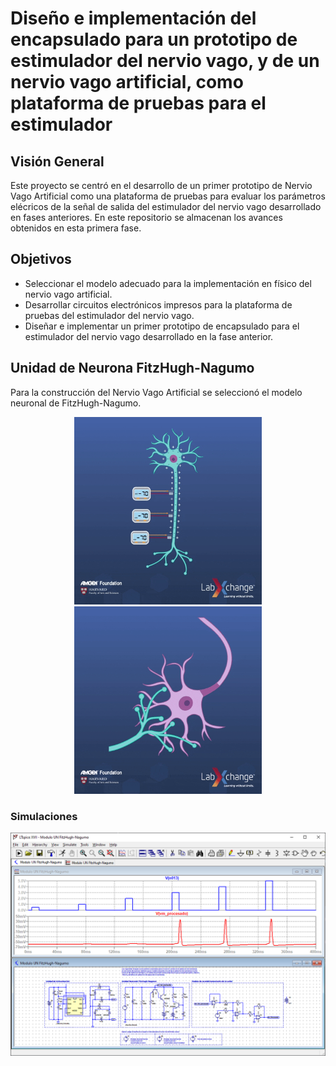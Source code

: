 # Diseño e implementación del encapsulado para un prototipo de estimulador del nervio vago, y de un nervio vago artificial, como plataforma de pruebas para el estimulador

## Visión General
Este proyecto se centró en el desarrollo de un primer prototipo de Nervio Vago Artificial como una plataforma de pruebas para evaluar los parámetros elécricos de la señal de salida del estimulador del nervio vago desarrollado en fases anteriores. En este repositorio se almacenan los avances obtenidos en esta primera fase.

## Objetivos
* Seleccionar el modelo adecuado para la implementación en físico del nervio vago artificial.  
* Desarrollar circuitos electrónicos impresos para la plataforma de pruebas del estimulador del nervio vago.  
* Diseñar e implementar un primer prototipo de encapsulado para el estimulador del nervio vago desarrollado en la fase anterior.

## Unidad de Neurona FitzHugh-Nagumo
Para la construcción del Nervio Vago Artificial se seleccionó el modelo neuronal de FitzHugh-Nagumo. 

<p align="center">
<img src="https://github.com/ionas-UVG/Tesis-2022-Nervio-Vago-Artificial/blob/5153043706a7ae2c09a8a88e634a6104756698e3/Documentos/Imagenes/GIF/neuron.gif" width="300"> <img src="https://github.com/ionas-UVG/Tesis-2022-Nervio-Vago-Artificial/blob/5153043706a7ae2c09a8a88e634a6104756698e3/Documentos/Imagenes/GIF/neuron-synaps.gif" width="300">
 </p>
 
 ### Simulaciones
 
<p align="center">
<img src="https://github.com/ionas-UVG/Tesis-2022-Nervio-Vago-Artificial/blob/b51f45b2c370843a8341eafaf512505e302ee61d/Documentos/Imagenes/ltspice-sim.png" width="700"> 
</p>
